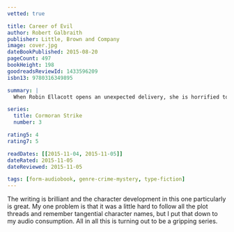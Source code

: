 ```yaml
---
vetted: true

title: Career of Evil
author: Robert Galbraith
publisher: Little, Brown and Company
image: cover.jpg
dateBookPublished: 2015-08-20
pageCount: 497
bookHeight: 198
goodreadsReviewId: 1433596209
isbn13: 9780316349895

summary: |
  When Robin Ellacott opens an unexpected delivery, she is horrified to discover that it contains a woman's severed leg. Her boss, private detective Cormoran Strike, is less surprised but just as alarmed. He suspects that four people from his past could be responsible — and any one of them is capable of sustained and unspeakable brutality. With the police focusing on the one suspect Strike is increasingly sure is not the perpetrator, he and Robin take matters into their own hands. But as more horrendous acts occur, time is running out.

series:
  title: Cormoran Strike
  number: 3

rating5: 4
rating7: 5

readDates: [[2015-11-04, 2015-11-05]]
dateRated: 2015-11-05
dateReviewed: 2015-11-05

tags: [form-audiobook, genre-crime-mystery, type-fiction]
---
```


The writing is brilliant and the character development in this one particularly is great. My one problem is that it was a little hard to follow all the plot threads and remember tangential character names, but I put that down to my audio consumption. All in all this is turning out to be a gripping series.
